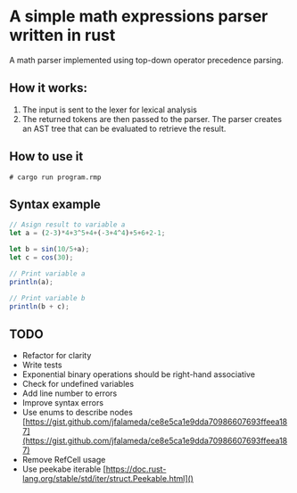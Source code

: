 # A simple math expressions parser written in rust

A math parser implemented using top-down operator precedence parsing.

## How it works:

1. The input is sent to the lexer for lexical analysis
2. The returned tokens are then passed to the parser. The parser creates an AST tree that can be evaluated to retrieve the result.

## How to use it

```
# cargo run program.rmp
```

## Syntax example

```js
// Asign result to variable a
let a = (2-3)*4+3^5+4+(-3+4^4)+5+6+2-1;

let b = sin(10/5+a);
let c = cos(30);

// Print variable a
println(a);

// Print variable b
println(b + c);

```

## TODO
- Refactor for clarity
- Write tests
- Exponential binary operations should be right-hand associative
- Check for undefined variables
- Add line number to errors
- Improve syntax errors
- Use enums to describe nodes [https://gist.github.com/jfalameda/ce8e5ca1e9dda70986607693ffeea187](https://gist.github.com/jfalameda/ce8e5ca1e9dda70986607693ffeea187)
- Remove RefCell usage
- Use peekabe iterable [https://doc.rust-lang.org/stable/std/iter/struct.Peekable.html]()
